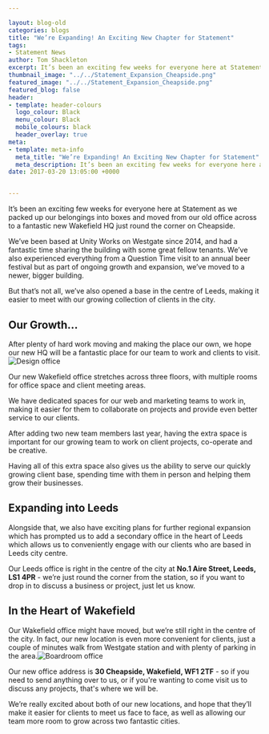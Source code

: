 ```yaml
--- 

layout: blog-old
categories: blogs
title: "We’re Expanding! An Exciting New Chapter for Statement"
tags:
- Statement News
author: Tom Shackleton
excerpt: It’s been an exciting few weeks for everyone here at Statement as we packed up our belongings into boxes and moved from our old office across to a fantastic new Wakefield HQ just round the corner on Cheapside
thumbnail_image: "../../Statement_Expansion_Cheapside.png"
featured_image: "../../Statement_Expansion_Cheapside.png"
featured_blog: false
header:
- template: header-colours
  logo_colour: Black
  menu_colour: Black
  mobile_colours: black
  header_overlay: true
meta:
- template: meta-info
  meta_title: "We’re Expanding! An Exciting New Chapter for Statement"
  meta_description: It’s been an exciting few weeks for everyone here at Statement as we packed up our belongings into boxes and moved from our old office across to a fantastic new Wakefield HQ just round the corner on Cheapside
date: 2017-03-20 13:05:00 +0000


--- 
```

It’s been an exciting few weeks for everyone here at Statement as we packed up our belongings into boxes and moved from our old office across to a fantastic new Wakefield HQ just round the corner on Cheapside.

We’ve been based at Unity Works on Westgate since 2014, and had a fantastic time sharing the building with some great fellow tenants. We’ve also experienced everything from a Question Time visit to an annual beer festival but as part of ongoing growth and expansion, we’ve moved to a newer, bigger building.

But that’s not all, we’ve also opened a base in the centre of Leeds, making it easier to meet with our growing collection of clients in the city.

  

Our Growth…
-----------

After plenty of hard work moving and making the place our own, we hope our new HQ will be a fantastic place for our team to work and clients to visit.![Design office](../../Design__and__Development_office.jpg)

Our new Wakefield office stretches across three floors, with multiple rooms for office space and client meeting areas.

We have dedicated spaces for our web and marketing teams to work in, making it easier for them to collaborate on projects and provide even better service to our clients.

After adding two new team members last year, having the extra space is important for our growing team to work on client projects, co-operate and be creative.

Having all of this extra space also gives us the ability to serve our quickly growing client base, spending time with them in person and helping them grow their businesses.

  

Expanding into Leeds
--------------------

Alongside that, we also have exciting plans for further regional expansion which has prompted us to add a secondary office in the heart of Leeds which allows us to conveniently engage with our clients who are based in Leeds city centre.

Our Leeds office is right in the centre of the city at **No.1 Aire Street, Leeds, LS1 4PR** - we’re just round the corner from the station, so if you want to drop in to discuss a business or project, just let us know.

  

In the Heart of Wakefield
-------------------------

Our Wakefield office might have moved, but we’re still right in the centre of the city. In fact, our new location is even more convenient for clients, just a couple of minutes walk from Westgate station and with plenty of parking in the area.![Boardroom office](../../Boardroom_Office.jpg)

Our new office address is **30 Cheapside, Wakefield, WF1 2TF** - so if you need to send anything over to us, or if you're wanting to come visit us to discuss any projects, that's where we will be.

We’re really excited about both of our new locations, and hope that they’ll make it easier for clients to meet us face to face, as well as allowing our team more room to grow across two fantastic cities.